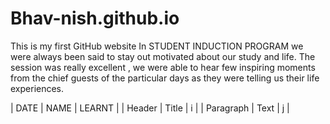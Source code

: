 # Bhav-nish.github.io
This is my first GitHub website
In STUDENT INDUCTION PROGRAM we were always been said to stay out motivated about our study and life.
The session was really excellent , we were able to hear few inspiring moments from the chief guests of the particular days as they were telling us their life experiences.

| DATE | NAME | LEARNT |
| Header | Title | i |
| Paragraph | Text | j |

